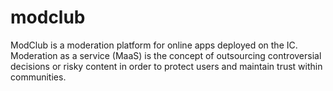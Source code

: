 # modclub

ModClub is a moderation platform for online apps deployed on the IC. Moderation as a service (MaaS) is the concept of outsourcing controversial decisions or risky content in order to protect users and maintain trust within communities.
